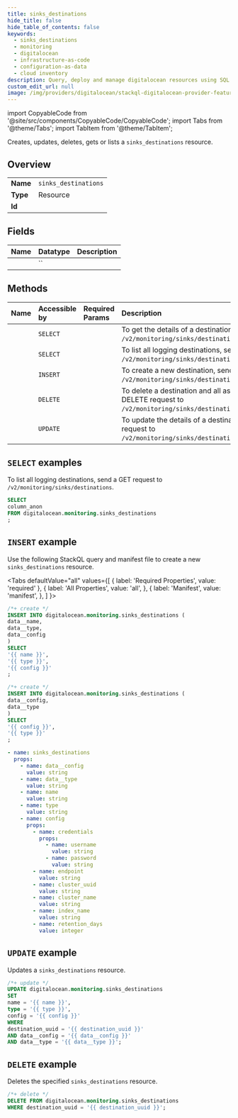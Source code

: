 ```yaml
---
title: sinks_destinations
hide_title: false
hide_table_of_contents: false
keywords:
  - sinks_destinations
  - monitoring
  - digitalocean
  - infrastructure-as-code
  - configuration-as-data
  - cloud inventory
description: Query, deploy and manage digitalocean resources using SQL
custom_edit_url: null
image: /img/providers/digitalocean/stackql-digitalocean-provider-featured-image.png
---
```


import CopyableCode from '@site/src/components/CopyableCode/CopyableCode';
import Tabs from '@theme/Tabs';
import TabItem from '@theme/TabItem';

Creates, updates, deletes, gets or lists a <code>sinks_destinations</code> resource.

## Overview
<table><tbody>
<tr><td><b>Name</b></td><td><code>sinks_destinations</code></td></tr>
<tr><td><b>Type</b></td><td>Resource</td></tr>
<tr><td><b>Id</b></td><td><CopyableCode code="digitalocean.monitoring.sinks_destinations" /></td></tr>
</tbody></table>

## Fields
| Name | Datatype | Description |
|:-----|:---------|:------------|
| <CopyableCode code="column_anon" /> | `` |  |

## Methods
| Name | Accessible by | Required Params | Description |
|:-----|:--------------|:----------------|:------------|
| <CopyableCode code="monitoring_get_destination" /> | `SELECT` | <CopyableCode code="destination_uuid" /> | To get the details of a destination, send a GET request to `/v2/monitoring/sinks/destinations/${destination_uuid}`. |
| <CopyableCode code="monitoring_list_destinations" /> | `SELECT` | <CopyableCode code="" /> | To list all logging destinations, send a GET request to `/v2/monitoring/sinks/destinations`. |
| <CopyableCode code="monitoring_create_destination" /> | `INSERT` | <CopyableCode code="data__config, data__type" /> | To create a new destination, send a POST request to `/v2/monitoring/sinks/destinations`. |
| <CopyableCode code="monitoring_delete_destination" /> | `DELETE` | <CopyableCode code="destination_uuid" /> | To delete a destination and all associated sinks, send a DELETE request to `/v2/monitoring/sinks/destinations/${destination_uuid}`. |
| <CopyableCode code="monitoring_update_destination" /> | `UPDATE` | <CopyableCode code="destination_uuid, data__config, data__type" /> | To update the details of a destination, send a PATCH request to `/v2/monitoring/sinks/destinations/${destination_uuid}`. |

## `SELECT` examples

To list all logging destinations, send a GET request to `/v2/monitoring/sinks/destinations`.


```sql
SELECT
column_anon
FROM digitalocean.monitoring.sinks_destinations
;
```
## `INSERT` example

Use the following StackQL query and manifest file to create a new <code>sinks_destinations</code> resource.

<Tabs
    defaultValue="all"
    values={[
        { label: 'Required Properties', value: 'required' },
        { label: 'All Properties', value: 'all', },
        { label: 'Manifest', value: 'manifest', },
    ]
}>
<TabItem value="all">

```sql
/*+ create */
INSERT INTO digitalocean.monitoring.sinks_destinations (
data__name,
data__type,
data__config
)
SELECT 
'{{ name }}',
'{{ type }}',
'{{ config }}'
;
```
</TabItem>

<TabItem value="required">

```sql
/*+ create */
INSERT INTO digitalocean.monitoring.sinks_destinations (
data__config,
data__type
)
SELECT 
'{{ config }}',
'{{ type }}'
;
```
</TabItem>

<TabItem value="manifest">

```yaml
- name: sinks_destinations
  props:
    - name: data__config
      value: string
    - name: data__type
      value: string
    - name: name
      value: string
    - name: type
      value: string
    - name: config
      props:
        - name: credentials
          props:
            - name: username
              value: string
            - name: password
              value: string
        - name: endpoint
          value: string
        - name: cluster_uuid
          value: string
        - name: cluster_name
          value: string
        - name: index_name
          value: string
        - name: retention_days
          value: integer

```
</TabItem>
</Tabs>

## `UPDATE` example

Updates a <code>sinks_destinations</code> resource.

```sql
/*+ update */
UPDATE digitalocean.monitoring.sinks_destinations
SET 
name = '{{ name }}',
type = '{{ type }}',
config = '{{ config }}'
WHERE 
destination_uuid = '{{ destination_uuid }}'
AND data__config = '{{ data__config }}'
AND data__type = '{{ data__type }}';
```

## `DELETE` example

Deletes the specified <code>sinks_destinations</code> resource.

```sql
/*+ delete */
DELETE FROM digitalocean.monitoring.sinks_destinations
WHERE destination_uuid = '{{ destination_uuid }}';
```
